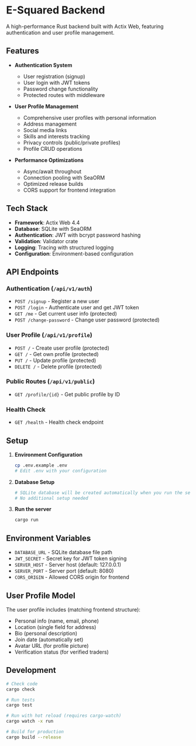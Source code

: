 # E-Squared Backend

A high-performance Rust backend built with Actix Web, featuring authentication and user profile management.

## Features

- **Authentication System**
  - User registration (signup)
  - User login with JWT tokens
  - Password change functionality
  - Protected routes with middleware

- **User Profile Management**
  - Comprehensive user profiles with personal information
  - Address management
  - Social media links
  - Skills and interests tracking
  - Privacy controls (public/private profiles)
  - Profile CRUD operations

- **Performance Optimizations**
  - Async/await throughout
  - Connection pooling with SeaORM
  - Optimized release builds
  - CORS support for frontend integration

## Tech Stack

- **Framework**: Actix Web 4.4
- **Database**: SQLite with SeaORM
- **Authentication**: JWT with bcrypt password hashing
- **Validation**: Validator crate
- **Logging**: Tracing with structured logging
- **Configuration**: Environment-based configuration

## API Endpoints

### Authentication (`/api/v1/auth`)
- `POST /signup` - Register a new user
- `POST /login` - Authenticate user and get JWT token
- `GET /me` - Get current user info (protected)
- `POST /change-password` - Change user password (protected)

### User Profile (`/api/v1/profile`)
- `POST /` - Create user profile (protected)
- `GET /` - Get own profile (protected)
- `PUT /` - Update profile (protected)
- `DELETE /` - Delete profile (protected)

### Public Routes (`/api/v1/public`)
- `GET /profile/{id}` - Get public profile by ID

### Health Check
- `GET /health` - Health check endpoint

## Setup

1. **Environment Configuration**
   ```bash
   cp .env.example .env
   # Edit .env with your configuration
   ```

2. **Database Setup**
   ```bash
   # SQLite database will be created automatically when you run the server
   # No additional setup needed
   ```

3. **Run the server**
   ```bash
   cargo run
   ```

## Environment Variables

- `DATABASE_URL` - SQLite database file path
- `JWT_SECRET` - Secret key for JWT token signing
- `SERVER_HOST` - Server host (default: 127.0.0.1)
- `SERVER_PORT` - Server port (default: 8080)
- `CORS_ORIGIN` - Allowed CORS origin for frontend

## User Profile Model

The user profile includes (matching frontend structure):
- Personal info (name, email, phone)
- Location (single field for address)
- Bio (personal description)
- Join date (automatically set)
- Avatar URL (for profile picture)
- Verification status (for verified traders)

## Development

```bash
# Check code
cargo check

# Run tests
cargo test

# Run with hot reload (requires cargo-watch)
cargo watch -x run

# Build for production
cargo build --release
```